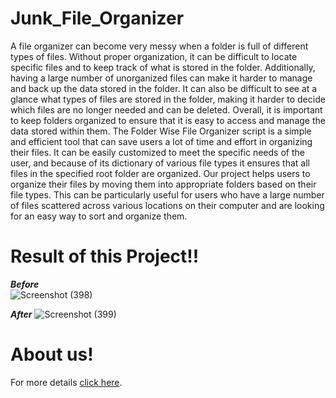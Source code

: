 # Junk_File_Organizer
A file organizer can become very messy when a folder is full of different types of files. Without proper organization, it can be difficult to locate specific files and to keep track of what is stored in the folder. Additionally, having a large number of unorganized files can make it harder to manage and back up the data stored in the folder. It can also be difficult to see at a glance what types of files are stored in the folder, making it harder to decide which files are no longer needed and can be deleted. Overall, it is important to keep folders organized to ensure that it is easy to access and manage the data stored within them.
The Folder Wise File Organizer script is a simple and efficient tool that can save users a lot of time and effort in organizing their files. It can be easily customized to meet the specific needs of the user, and because of its dictionary of various file types it ensures that all files in the specified root folder are organized. 
Our project helps users to organize their files by moving them into appropriate folders based on their file types. This can be particularly useful for users who have a large number of files scattered across various locations on their computer and are looking for an easy way to sort and organize them.

# Result of this Project!!

***Before***   
![Screenshot (398)](https://user-images.githubusercontent.com/100034876/223042116-2db4e4d8-d0e3-408a-86f4-afddd83625f4.png)

***After*** 
![Screenshot (399)](https://user-images.githubusercontent.com/100034876/223042136-45261cc5-348f-4278-8775-83229eb3b0b4.png)


# About us!
For more details [click here]([url](https://docs.google.com/document/d/1E91XPVXHxXyZ-OWF0eftyTd6qWL9mtWZ/edit?usp=sharing&ouid=108009743085050853761&rtpof=true&sd=true)).
